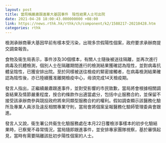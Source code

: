 ```yaml
---
layout: post
title: 當局稱嚴肅跟進華大基因事件　陰性結果人士可出院
date: 2021-04-28 18:00:43.000000000 +08:00
link: https://news.rthk.hk/rthk/ch/component/k2/1588217-20210428.htm
categories: rthk
---
```


檢測承辦商華大基因早前有樣本受污染，出現多宗假陽性個案，政府要求承辦商提交調查報告。

食物及衞生局表示，事件涉及30個樣本，有關人士隨後被送往隔離，並再次進行病毒及抗體檢測，個別人士在隔離期間進行的檢測結果獲確認為陰性，並對病毒抗體呈陰性，已獲安排出院。至於同樣被送往檢疫的緊密接觸者，在病毒檢測結果確認為陰性後，亦已陸續獲准離開檢疫中心，毋須完成14天檢疫期。

發言人指出，正繼續嚴肅跟進事件，並對受影響的市民致歉，當局將會根據相關調查結果及情節嚴重程度，按合約條款作出適當處分，包括中止服務合約，並保留不接受該承辦商參與競投政府將來同類型服務合約的權利。假如調查顯示該醫務化驗所及專業人員涉及違反相關專業守則，當局會將個案呈報醫務化驗師管理委員會跟進。

發言人又說，衞生署公共衞生化驗服務處在本月22日覆檢涉事樣本的初步化驗結果時，已察覺不尋常情況，當局隨即跟進事件，並安排專家團隊視察，基於審慎起見，當時有需要隔離該批初步陽性個案的人士。
